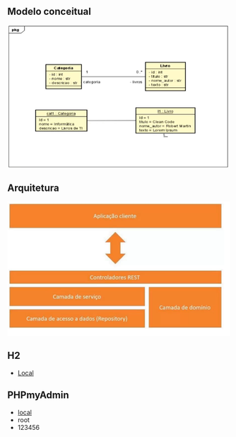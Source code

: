 

## Modelo conceitual
![Modelo conceitual do projeto](../assets/bookstore_mc.png)

## Arquitetura
![Arquitetura](../assets/bookstore_arquitetura.png)

## H2
- [Local](http://localhost:8080/h2-console)

## PHPmyAdmin
- [local](http://localhost:8081/)
- root
- 123456